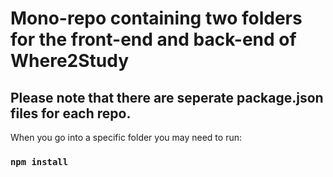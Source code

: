 # Mono-repo containing two folders for the front-end and back-end of Where2Study
## Please note that there are seperate package.json files for each repo.
When you go into a specific folder you may need to run:
### `npm install`

